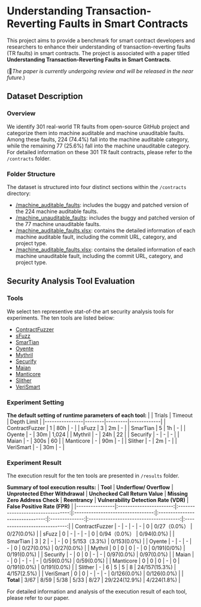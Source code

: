 # Understanding Transaction-Reverting Faults in Smart Contracts
This project aims to provide a benchmark for smart contract developers and researchers to enhance their understanding of transaction-reverting faults (TR faults) in smart contracts.
The project is associated with a paper titled <b>Understanding Transaction-Reverting Faults in Smart Contracts</b>.

(🌟<i>The paper is currently undergoing review and will be released in the near future</i>.)


## Dataset Description 
### Overview
We identify 301 real-world TR faults from open-source GitHub project and categorize them into machine auditable and machine unauditable faults. 
Among these faults, 224 (74.4%) fall into the machine auditable category, while the remaining 77 (25.6%) fall into the machine unauditable category. For detailed information on these 301 TR fault contracts, please refer to the `/contracts` folder.

### Folder Structure
The dataset is structured into four distinct sections within the `/contracts` directory:
+ [/machine_auditable_faults](/contracts/machine_auditable_faults): includes the buggy and patched version of the 224 machine auditable faults.
+ [/machine_unauditable_faults](/contracts/machine_unauditable_faults): includes the buggy and patched version of the 77 machine unauditable faults.
+ [/machine_auditable_faults.xlsx](/contracts/machine_auditable_faults.xlsx): contains the detailed information of each machine auditable fault, including the commit URL, category, and project type.
+ [/machine_auditable_faults.xlsx](/contracts/machine_unauditable_faults.xlsx): contains the detailed information of each machine unauditable fault, including the commit URL, category, and project type.


## Security Analysis Tool Evaluation
### Tools
We select ten representive stat-of-the art security analysis tools for experiments. The ten tools are listed below:
* [ContractFuzzer](https://github.com/gongbell/ContractFuzzer)
* [sFuzz](https://github.com/duytai/sFuzz)
* [SmarTian](https://github.com/SoftSec-KAIST/Smartian)
* [Oyente](https://github.com/enzymefinance/oyente)
* [Mythril](https://github.com/ConsenSys/mythril)
* [Securify](https://github.com/eth-sri/securify)
* [Maian](https://github.com/ivicanikolicsg/MAIAN)
* [Manticore](https://github.com/trailofbits/manticore)
* [Slither](https://github.com/crytic/slither)
* [VeriSmart](https://github.com/kupl/VeriSmart-public)

### Experiment Setting
 
**The default setting of runtime parameters of each tool:**
|                | Trials | Timeout | Depth Limit |
|----------------|--------|---------|-------------|
| ContractFuzzer | 1      | 80h     | -           |
| sFuzz          | 3      | 2m      | -           |
| SmarTian       | 5      | 1h      | -          |
| Oyente         | -      | 30m     | 1,024       |
| Mythril        | -      | 24h     | 22          |
| Securify       | -      | -       | -           |
| Maian          | -      | 300s    | 60          |
| Manticore      | -      | 90m     | -           |
| Slither        | -      | 2m      | -           |
| VeriSmart      | -      | 30m     | -           |


### Experiment Result
The execution result for the ten tools are presented in `/results` folder.

**Summary of tool execution results:**
| **Tool**       | **Underflow/ Overflow** | **Unprotected Ether  Withdrawal** | **Unchecked Call  Return Value** | **Missing Zero  Address Check** | **Reentrancy** | **Vulnerability Detection Rate (VDR)** | **False Positive Rate (FPR)** |
|----------------|:-----------------------:|:---------------------------------:|:---------------------------------:|:-------------------------------:|:--------------:|:--------------------------------------:|:-----------------------------:|
| ContractFuzzer |            -            |                 -                 |                 -                 |                -                |        0       |              0/27（0.0%）              |           0/27(0.0%)          |
| sFuzz          |            0            |                 -                 |                 -                 |                -                |        0       |              0/94（0.0%）              |           0/94(0.0%)          |
| SmarTian       |            3            |                 2                 |                 -                 |                -                |        0       |              5/153（3.3%)              |          0/153(0.0%)          |
| Oyente         |            -            |                 -                 |                 -                 |                -                |        0       |               0/27(0.0%)               |           0/27(0.0%)          |
| Mythril        |            0            |                 0                 |                 0                 |                -                |        0       |               0/191(0/0%)              |          0/191(0.0%)          |
| Securify       |            -            |                 0                 |                 0                 |                -                |        -       |               0/97(0.0%)               |           0/97(0.0%)          |
| Maian          |            -            |                 0                 |                 -                 |                -                |        -       |               0/59(0.0%)               |           0/59(0.0%)          |
| Manticore      |            0            |                 0                 |                 0                 |                -                |        0       |               0/191(0.0%)              |          0/191(0.0%)          |
| Slither        |            -            |                 6                 |                 5                 |                5                |        8       |              24/157(15.3%)             |          4/157(2.5%)          |
| VeriSmart      |            0            |                 0                 |                 -                 |                -                |        -       |               0/126(0.0%)              |          0/126(0.0%)          |
| **Total**      |           3/67          |                8/59               |                5/38               |               5/33              |      8/27      |              29/224(12.9%)             |          4/224(1.8%)          |

For detailed information and analysis of the execution result of each tool, please refer to our paper. 
